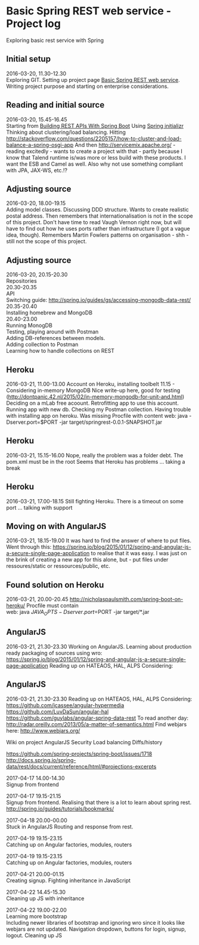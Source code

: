 # Basic Spring REST web service - Project log
Exploring basic rest service with Spring

## Initial setup
2016-03-20, 11.30-12.30  
Exploring GIT. Setting up project page [Basic Spring REST web service](http://jojs.github.io/springrest/).
Writing project purpose and starting on enterprise considerations. 

## Reading and initial source
2016-03-20, 15.45-16.45  
Starting from [Building REST APIs With Spring Boot](http://ryanjbaxter.com/2014/12/17/building-rest-apis-with-spring-boot/)
Using [Spring initializr](http://start.spring.io/)
Thinking about clustering/load balancing. Hitting http://stackoverflow.com/questions/2205157/how-to-cluster-and-load-balance-a-spring-osgi-app
And then http://servicemix.apache.org/ - reading excitedly - wants to create a project with that - partly because I know that Talend runtime is/was more or less build with these products. I want the ESB and Camel as well. Also why not use something compliant with JPA, JAX-WS, etc.!?

## Adjusting source
2016-03-20, 18.00-19.15  
Adding model classes. Discussing DDD structure. Wants to create realistic postal address. Then remembers that internationalisation is not in the scope of this project. Don't have time to read Vaugh Vernon right now, but will have to find out how he uses ports rather than infrastructure (I got a vague idea, though). 
Remembers Martin Fowlers patterns on organisation - shh - still not the scope of this project.

## Adjusting source
2016-03-20, 20.15-20.30  
Repositories  
20.30-20.35  
API  
Switching guide: http://spring.io/guides/gs/accessing-mongodb-data-rest/  
20.35-20.40  
Installing homebrew and MongoDB  
20.40-23.00  
Running MonogDB  
Testing, playing around with Postman  
Adding DB-references between models.  
Adding collection to Postman  
Learning how to handle collections on REST  

## Heroku
2016-03-21, 11.00-13.00
Account on Heroku, installing toolbelt
11.15 - 
Considering in-memory MongoDB
Nice write-up here, good for testing (http://dontpanic.42.nl/2015/02/in-memory-mongodb-for-unit-and.html)
Deciding on a mLab free acoount. Retrofitting app to use this account.
Running app with new db. Checking my Postman collection.
Having trouble with installing app on heroku.
Was missing Procfile with content web:    java -Dserver.port=$PORT -jar  target/springrest-0.0.1-SNAPSHOT.jar

## Heroku
2016-03-21, 15.15-16.00
Nope, really the problem was a folder debt. The pom.xml must be in the root
Seems that Heroku has problems ... taking a break

## Heroku
2016-03-21, 17.00-18.15
Still fighting Heroku. There is a timeout on some port ... talking with support


## Moving on with AngularJS
2016-03-21, 18.15-19.00
It was hard to find the answer of where to put files. Went through this: https://spring.io/blog/2015/01/12/spring-and-angular-js-a-secure-single-page-application
to realise that it was easy. I was just on the brink of creating a new app for this alone, but  - put files under ressoures/static or ressources/public, etc. 

## Found solution on Heroku
2016-03-21, 20.00-20.45
http://nicholaspaulsmith.com/spring-boot-on-heroku/
Procfile must contain  
web: java $JAVA_OPTS -Dserver.port=$PORT -jar target/*.jar  

## AngularJS
2016-03-21, 21.30-23.30
Working on AngularJS. Learning about production ready packaging of sources using wro:
https://spring.io/blog/2015/01/12/spring-and-angular-js-a-secure-single-page-application
Reading up on HATEAOS, HAL, ALPS
Considering:


## AngularJS
2016-03-21, 21.30-23.30
Reading up on HATEAOS, HAL, ALPS
Considering:
https://github.com/jcassee/angular-hypermedia
https://github.com/LuvDaSun/angular-hal
https://github.com/guylabs/angular-spring-data-rest
To read another day: http://radar.oreilly.com/2013/05/a-matter-of-semantics.html
Find webjars here:
http://www.webjars.org/


Wiki on project
AngularJS
Security
Load balancing
Diffs/history

https://github.com/spring-projects/spring-boot/issues/1718
http://docs.spring.io/spring-data/rest/docs/current/reference/html/#projections-excerpts

2017-04-17 14.00-14.30  
Signup from frontend  

2017-04-17 19.15-21.15  
Signup from frontend. Realising that there is a lot to learn about spring rest. http://spring.io/guides/tutorials/bookmarks/  

2017-04-18 20.00-00.00  
Stuck in AngularJS Routing and response from rest.  

2017-04-19 19.15-23.15  
Catching up on Angular factories, modules, routers  

2017-04-19 19.15-23.15  
Catching up on Angular factories, modules, routers  

2017-04-21 20.00-01.15  
Creating signup.
Fighting inheritance in JavaScript

2017-04-22 14.45-15.30  
Cleaning up JS with inheritance

2017-04-22 19.00-22.00  
Learning more bootstrap  
Including newer libraries of bootstrap and ignoring wro since it looks like webjars are not updated.
Navigation dropdown, buttons for login, signup, logout.
Cleaning up JS


